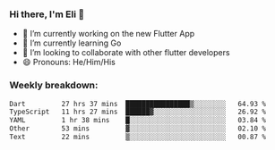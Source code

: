 ### Hi there, I'm Eli 👋
- 🔭 I’m currently working on the new Flutter App
- 🌱 I’m currently learning Go
- 🦄 I’m looking to collaborate with other flutter developers
- 😄 Pronouns: He/Him/His

### Weekly breakdown:
<!--START_SECTION:waka-->

```txt
Dart         27 hrs 37 mins  ████████████████▒░░░░░░░░   64.93 %
TypeScript   11 hrs 27 mins  ██████▓░░░░░░░░░░░░░░░░░░   26.92 %
YAML         1 hr 38 mins    █░░░░░░░░░░░░░░░░░░░░░░░░   03.84 %
Other        53 mins         ▓░░░░░░░░░░░░░░░░░░░░░░░░   02.10 %
Text         22 mins         ▒░░░░░░░░░░░░░░░░░░░░░░░░   00.87 %
```

<!--END_SECTION:waka-->
